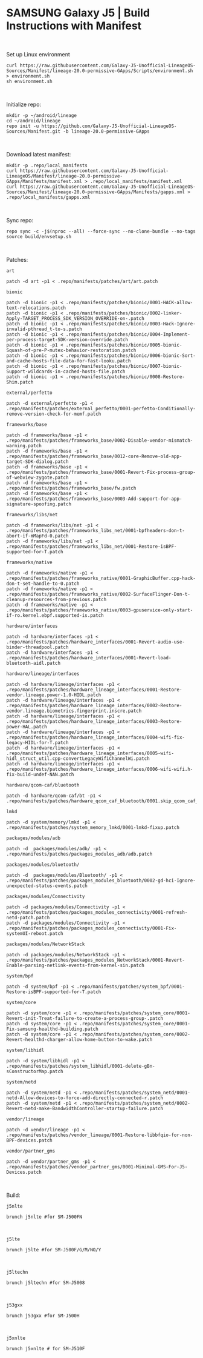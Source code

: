 # SAMSUNG Galaxy J5 | Build Instructions with Manifest
<br/>

Set up Linux environment
```
curl https://raw.githubusercontent.com/Galaxy-J5-Unofficial-LineageOS-Sources/Manifest/lineage-20.0-permissive-GApps/Scripts/environment.sh > environment.sh
sh environment.sh
```
<br/>

Initialize repo:
```
mkdir -p ~/android/lineage
cd ~/android/lineage
repo init -u https://github.com/Galaxy-J5-Unofficial-LineageOS-Sources/Manifest.git -b lineage-20.0-permissive-GApps

```
<br/>


Download latest manifest:
```
mkdir -p .repo/local_manifests
curl https://raw.githubusercontent.com/Galaxy-J5-Unofficial-LineageOS/Manifest/lineage-20.0-permissive-GApps/Manifests/manifest.xml > .repo/local_manifests/manifest.xml
curl https://raw.githubusercontent.com/Galaxy-J5-Unofficial-LineageOS-Sources/Manifest/lineage-20.0-permissive-GApps/Manifests/gapps.xml > .repo/local_manifests/gapps.xml

```
<br/>

Sync repo:
```
repo sync -c -j$(nproc --all) --force-sync --no-clone-bundle --no-tags
source build/envsetup.sh
```
<br/>

Patches:

```art ```
```
patch -d art -p1 < .repo/manifests/patches/art/art.patch
```

```bionic ```
```
patch -d bionic -p1 < .repo/manifests/patches/bionic/0001-HACK-allow-text-relocations.patch
patch -d bionic -p1 < .repo/manifests/patches/bionic/0002-linker-Apply-TARGET_PROCESS_SDK_VERSION_OVERRIDE-on-.patch
patch -d bionic -p1 < .repo/manifests/patches/bionic/0003-Hack-Ignore-invalid-pthread_t-to-s.patch
patch -d bionic -p1 < .repo/manifests/patches/bionic/0004-Implement-per-process-target-SDK-version-override.patch
patch -d bionic -p1 < .repo/manifests/patches/bionic/0005-bionic-Squash-of-pre-P-mutex-behavior-restoration.patch
patch -d bionic -p1 < .repo/manifests/patches/bionic/0006-bionic-Sort-and-cache-hosts-file-data-for-fast-looku.patch
patch -d bionic -p1 < .repo/manifests/patches/bionic/0007-bionic-Support-wildcards-in-cached-hosts-file.patch
patch -d bionic -p1 < .repo/manifests/patches/bionic/0008-Restore-Shim.patch
```

```external/perfetto ```
```
patch -d external/perfetto -p1 < .repo/manifests/patches/external_perfetto/0001-perfetto-Conditionally-remove-version-check-for-memf.patch
```

```frameworks/base ```
```
patch -d frameworks/base -p1 < .repo/manifests/patches/frameworks_base/0002-Disable-vendor-mismatch-warning.patch
patch -d frameworks/base -p1 < .repo/manifests/patches/frameworks_base/0012-core-Remove-old-app-target-SDK-dialog.patch
patch -d frameworks/base -p1 < .repo/manifests/patches/frameworks_base/0001-Revert-Fix-process-group-of-webview-zygote.patch
patch -d frameworks/base -p1 < .repo/manifests/patches/frameworks_base/fw.patch
patch -d frameworks/base -p1 < .repo/manifests/patches/frameworks_base/0003-Add-support-for-app-signature-spoofing.patch
```

```frameworks/libs/net ```
```
patch -d frameworks/libs/net -p1 < .repo/manifests/patches/frameworks_libs_net/0001-bpfheaders-don-t-abort-if-mMapFd-0.patch
patch -d frameworks/libs/net -p1 < .repo/manifests/patches/frameworks_libs_net/0001-Restore-isBPF-supported-for-T.patch
```

```frameworks/native ```
```
patch -d frameworks/native -p1 < .repo/manifests/patches/frameworks_native/0001-GraphicBuffer.cpp-hack-don-t-set-handle-to-0.patch
patch -d frameworks/native -p1 < .repo/manifests/patches/frameworks_native/0002-SurfaceFlinger-Don-t-cleanup-resources-from-previous.patch
patch -d frameworks/native -p1 < .repo/manifests/patches/frameworks_native/0003-gpuservice-only-start-if-ro.kernel.ebpf.supported-is.patch
```

```hardware/interfaces ```
```
patch -d hardware/interfaces -p1 < .repo/manifests/patches/hardware_interfaces/0001-Revert-audio-use-binder-threadpool.patch
patch -d hardware/interfaces -p1 < .repo/manifests/patches/hardware_interfaces/0001-Revert-load-bluetooth-aidl.patch
```

```hardware/lineage/interfaces ```
```
patch -d hardware/lineage/interfaces -p1 < .repo/manifests/patches/hardware_lineage_interfaces/0001-Restore-vendor.lineage.power-1.0-HIDL.patch
patch -d hardware/lineage/interfaces -p1 < .repo/manifests/patches/hardware_lineage_interfaces/0002-Restore-vendor.lineage.biometrics.fingerprint.inscre.patch
patch -d hardware/lineage/interfaces -p1 < .repo/manifests/patches/hardware_lineage_interfaces/0003-Restore-power-HAL.patch
patch -d hardware/lineage/interfaces -p1 < .repo/manifests/patches/hardware_lineage_interfaces/0004-wifi-fix-legacy-HIDL-for-T.patch
patch -d hardware/lineage/interfaces -p1 < .repo/manifests/patches/hardware_lineage_interfaces/0005-wifi-hidl_struct_util.cpp-convertLegacyWifiChannelWi.patch
patch -d hardware/lineage/interfaces -p1 < .repo/manifests/patches/hardware_lineage_interfaces/0006-wifi-wifi.h-fix-build-undef-NAN.patch
```

```hardware/qcom-caf/bluetooth ```
```
patch -d hardware/qcom-caf/bt -p1 < .repo/manifests/patches/hardware_qcom_caf_bluetooth/0001.skip_qcom_caf_bt_building.patch
```

```lmkd ```
```
patch -d system/memory/lmkd -p1 < .repo/manifests/patches/system_memory_lmkd/0001-lmkd-fixup.patch
```

```packages/modules/adb```
```
patch -d  packages/modules/adb/ -p1 < .repo/manifests/patches/packages_modules_adb/adb.patch
```

```packages/modules/bluetooth/```
```
patch -d  packages/modules/Bluetooth/ -p1 < .repo/manifests/patches/packages_modules_bluetooth/0002-gd-hci-Ignore-unexpected-status-events.patch
```

```packages/modules/Connectivity```
```
patch -d packages/modules/Connectivity -p1 < .repo/manifests/patches/packages_modules_connectivity/0001-refresh-netd-patch.patch
patch -d packages/modules/Connectivity -p1 < .repo/manifests/patches/packages_modules_connectivity/0001-Fix-systemUI-reboot.patch
```


```packages/modules/NetworkStack```
```
patch -d packages/modules/NetworkStack -p1 < .repo/manifests/patches/packages_modules_NetworkStack/0001-Revert-Enable-parsing-netlink-events-from-kernel-sin.patch
```

```system/bpf ```
```
patch -d system/bpf -p1 < .repo/manifests/patches/system_bpf/0001-Restore-isBPF-supported-for-T.patch
```

```system/core ```
```
patch -d system/core -p1 < .repo/manifests/patches/system_core/0001-Revert-init-Treat-failure-to-create-a-process-group-.patch
patch -d system/core -p1 < .repo/manifests/patches/system_core/0001-Fix-samsung-healthd-building.patch
patch -d system/core -p1 < .repo/manifests/patches/system_core/0002-Revert-healthd-charger-allow-home-button-to-wake.patch
```

```system/libhidl ```
```
patch -d system/libhidl -p1 < .repo/manifests/patches/system_libhidl/0001-delete-gBn-sConstructorMap.patch

```

```system/netd ```
```
patch -d system/netd -p1 < .repo/manifests/patches/system_netd/0001-netd-Allow-devices-to-force-add-directly-connected-r.patch
patch -d system/netd -p1 < .repo/manifests/patches/system_netd/0002-Revert-netd-make-BandwidthController-startup-failure.patch
```

```vendor/lineage ```
```
patch -d vendor/lineage -p1 < .repo/manifests/patches/vendor_lineage/0001-Restore-libbfqio-for-non-BPF-devices.patch
```

```vendor/partner_gms ```
```
patch -d vendor/partner_gms -p1 < .repo/manifests/patches/vendor_partner_gms/0001-Minimal-GMS-For-J5-Devices.patch
```


<br/>

Build:

```j5nlte```

```
brunch j5nlte #for SM-J500FN
```
<br/>

```j5lte ```

```
brunch j5lte #for SM-J500F/G/M/NO/Y
```
<br/>

```j5ltechn```

```
brunch j5ltechn #for SM-J5008
```
<br/>

```j53gxx```

```
brunch j53gxx #for SM-J500H
```
<br/>

```j5xnlte ```

```
brunch j5xnlte # for SM-J510F
```
<br/>

<br/>

